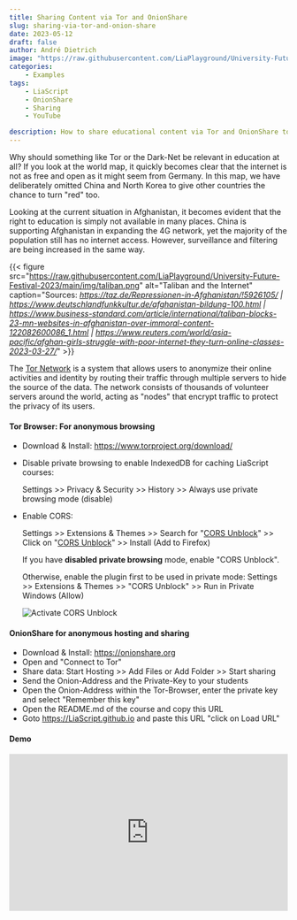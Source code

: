 ```yaml
---
title: Sharing Content via Tor and OnionShare
slug: sharing-via-tor-and-onion-share
date: 2023-05-12
draft: false
author: André Dietrich
image: "https://raw.githubusercontent.com/LiaPlayground/University-Future-Festival-2023/main/img/censorship.png"
categories: 
    - Examples
tags: 
    - LiaScript
    - OnionShare
    - Sharing
    - YouTube

description: How to share educational content via Tor and OnionShare to bypass censorship and surveillance.
---
```


Why should something like Tor or the Dark-Net be relevant in education at all? If you look at the world map, it quickly becomes clear that the internet is not as free and open as it might seem from Germany. In this map, we have deliberately omitted China and North Korea to give other countries the chance to turn "red" too.

Looking at the current situation in Afghanistan, it becomes evident that the right to education is simply not available in many places. China is supporting Afghanistan in expanding the 4G network, yet the majority of the population still has no internet access. However, surveillance and filtering are being increased in the same way.

{{< figure src="https://raw.githubusercontent.com/LiaPlayground/University-Future-Festival-2023/main/img/taliban.png" alt="Taliban and the Internet" caption="Sources: _https://taz.de/Repressionen-in-Afghanistan/!5926105/ \| https://www.deutschlandfunkkultur.de/afghanistan-bildung-100.html \| https://www.business-standard.com/article/international/taliban-blocks-23-mn-websites-in-afghanistan-over-immoral-content-122082600086_1.html \| https://www.reuters.com/world/asia-pacific/afghan-girls-struggle-with-poor-internet-they-turn-online-classes-2023-03-27/_" >}}

The [Tor Network](https://en.wikipedia.org/wiki/Tor_%28network%29) is a system that allows users to anonymize their online activities and identity by routing their traffic through multiple servers to hide the source of the data.
The network consists of thousands of volunteer servers around the world, acting as "nodes" that encrypt traffic to protect the privacy of its users.


#### Tor Browser: For anonymous browsing

* Download & Install: https://www.torproject.org/download/

* Disable private browsing to enable IndexedDB for caching LiaScript courses:
  
  Settings >> Privacy & Security >> History >> Always use private browsing mode (disable)

* Enable CORS:

  Settings >> Extensions & Themes >> Search for "[CORS Unblock](https://addons.mozilla.org/en-US/firefox/addon/cors-unblock/?utm_source=addons.mozilla.org&utm_medium=referral&utm_content=search)" >> Click on "[CORS Unblock](https://addons.mozilla.org/en-US/firefox/addon/cors-unblock/?utm_source=addons.mozilla.org&utm_medium=referral&utm_content=search)" >> Install (Add to Firefox)

  If you have __disabled private browsing__ mode, enable "CORS Unblock".

  Otherwise, enable the plugin first to be used in private mode:
  Settings >> Extensions & Themes >> "CORS Unblock" >> Run in Private Windows (Allow)

  ![Activate CORS Unblock](https://addons.mozilla.org/user-media/previews/full/213/213890.png?modified=1622134234)


#### OnionShare for anonymous hosting and sharing

* Download & Install: https://onionshare.org
* Open and "Connect to Tor"
* Share data: Start Hosting >> Add Files or Add Folder >> Start sharing
* Send the Onion-Address and the Private-Key to your students
* Open the Onion-Address within the Tor-Browser, enter the private key and select "Remember this key"
* Open the README.md of the course and copy this URL
* Goto https://LiaScript.github.io and paste this URL "click on Load URL"

#### Demo

<iframe style="width: 100%; aspect-ratio: 112 / 63" src="https://www.youtube.com/embed/-y7I3bIeB_I?si=fc7SvDqlq7dSZgYk&amp;start=621" title="YouTube video player" frameborder="0" allow="accelerometer; autoplay; clipboard-write; encrypted-media; gyroscope; picture-in-picture; web-share" referrerpolicy="strict-origin-when-cross-origin" allowfullscreen></iframe>
